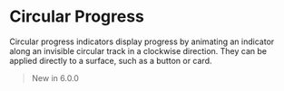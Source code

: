 # Circular Progress

Circular progress indicators display progress by animating an indicator along an invisible circular track in a clockwise direction. They can be applied directly to a surface, such as a button or card.

> New in 6.0.0
